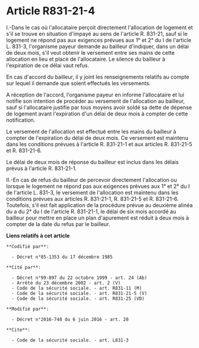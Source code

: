 # Article R831-21-4

I.-Dans le cas où l'allocataire perçoit directement l'allocation de logement et s'il se trouve en situation d'impayé au sens
de l'article R. 831-21, sauf si le logement ne répond pas aux exigences prévues aux 1° et 2° du I de l'article L. 831-3,
l'organisme payeur demande au bailleur d'indiquer, dans un délai de deux mois, s'il veut obtenir le versement entre ses mains
de cette allocation en lieu et place de l'allocataire. Le silence du bailleur à l'expiration de ce délai vaut refus. 

En cas d'accord du bailleur, il y joint les renseignements relatifs au compte sur lequel il demande que soient effectués les
versements. 

A réception de l'accord, l'organisme payeur en informe l'allocataire et lui notifie son intention de procéder au versement de
l'allocation au bailleur, sauf si l'allocataire justifie par tous moyens avoir soldé sa dette de dépense de logement avant
l'expiration d'un délai de deux mois à compter de cette notification. 

Le versement de l'allocation est effectué entre les mains du bailleur à compter de l'expiration du délai de deux mois. Ce
versement est maintenu dans les conditions prévues à l'article R. 831-21-1 et aux articles R. 831-21-5 et R. 831-21-6. 

Le délai de deux mois de réponse du bailleur est inclus dans les délais prévus à l'article R. 831-21-1. 

II.-En cas de refus du bailleur de percevoir directement l'allocation ou lorsque le logement ne répond pas aux exigences
prévues aux 1° et 2° du I de l'article L. 831-3, le versement de l'allocation est maintenu dans les conditions prévues aux
articles R. 831-21-1, R. 831-21-5 et R. 831-21-6. Toutefois, s'il est fait application de la procédure prévue au deuxième
alinéa du a du 2° du I de l'article R. 831-21-1, le délai de six mois accordé au bailleur pour mettre en place un plan
d'apurement est réduit à deux mois à compter de la date du refus par le bailleur.

**Liens relatifs à cet article**

	**Codifié par**:

	  - Décret n°85-1353 du 17 décembre 1985

	**Cité par**:

	  - Décret n°99-897 du 22 octobre 1999 - art. 24 (Ab)
	  - Arrêté du 23 décembre 2002 - art. 2 (V)
	  - Code de la sécurité sociale. - art. R831-11 (M)
	  - Code de la sécurité sociale. - art. R831-21-5 (V)
	  - Code de la sécurité sociale. - art. R831-25 (VD)

	**Modifié par**:

	  - Décret n°2016-748 du 6 juin 2016 - art. 20

	**Cite**:

	  - Code de la sécurité sociale. - art. L831-3
